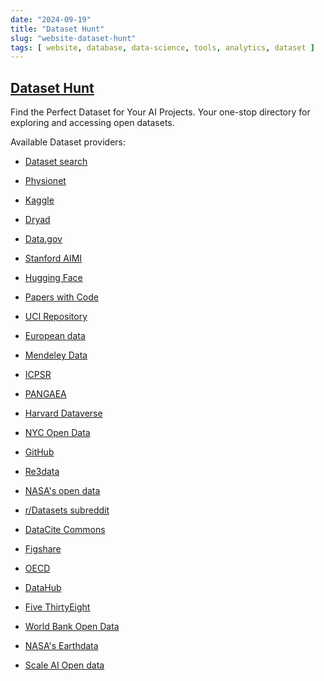 ```yaml
---
date: "2024-09-19"
title: "Dataset Hunt"
slug: "website-dataset-hunt"
tags: [ website, database, data-science, tools, analytics, dataset ]
---
```




## [Dataset Hunt][1]

Find the Perfect Dataset for Your AI Projects. Your one-stop directory for exploring and accessing open datasets.

Available Dataset providers:

* [Dataset search][2]
* [Physionet][3]
* [Kaggle][4]
* [Dryad][5]
* [Data.gov][6]
* [Stanford AIMI][7]
* [Hugging Face][8]
* [Papers with Code][9]
* [UCI Repository][10]
* [European data][11]
* [Mendeley Data][12]
* [ICPSR][13]
* [PANGAEA][14]
* [Harvard Dataverse][15]
* [NYC Open Data][16]
* [GitHub][17]
* [Re3data][18]
* [NASA's open data][19]
* [r/Datasets subreddit][20]
* [DataCite Commons][21]
* [Figshare][22]
* [OECD][23]
* [DataHub][24]
* [Five ThirtyEight][25]
* [World Bank Open Data][26]
* [NASA's Earthdata][27]
* [Scale AI Open data][28]



   [1]: https://datasethunt.webflow.io/
   [2]: https://datasetsearch.research.google.com/
   [3]: https://physionet.org/content/?topic=
   [4]: https://www.kaggle.com/datasets
   [5]: https://datadryad.org/search?utf8=%E2%9C%93&q=
   [6]: https://data.gov/
   [7]: https://aimi.stanford.edu/shared-datasets
   [8]: https://huggingface.co/datasets
   [9]: https://paperswithcode.com/datasets
  [10]: https://archive.ics.uci.edu/datasets
  [11]: https://data.europa.eu/data/datasets?query=&locale=en
  [12]: https://data.mendeley.com/research-data/
  [13]: https://www.icpsr.umich.edu/web/ICPSR/search/studies?q=
  [14]: https://www.pangaea.de/
  [15]: https://dataverse.harvard.edu/dataverse/harvard?q=
  [16]: https://opendata.cityofnewyork.us/
  [17]: https://github.com/search?q=dataset&type=repositories
  [18]: https://www.re3data.org/search?query=
  [19]: https://data.nasa.gov/browse/?limitTo=dataset
  [20]: https://www.reddit.com/r/datasets/
  [21]: https://commons.datacite.org/
  [22]: https://figshare.com/
  [23]: https://www.oecd.org/en/data.html
  [24]: https://datahub.io/collections
  [25]: https://data.fivethirtyeight.com/
  [26]: https://data.worldbank.org/
  [27]: https://www.earthdata.nasa.gov/
  [28]: https://scale.com/open-av-datasets
